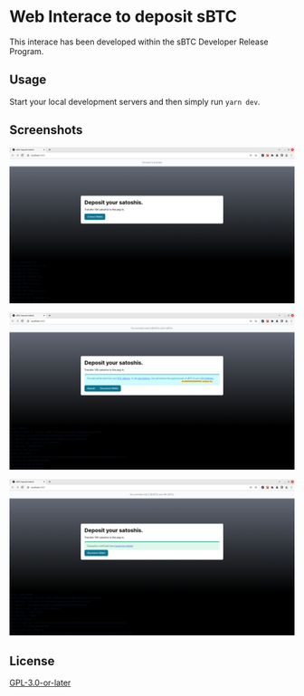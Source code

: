 # Web Interace to deposit sBTC

This interace has been developed within the sBTC Developer Release Program.

## Usage

Start your local development servers and then simply run `yarn dev`.


## Screenshots

![Home](./screenshots/0_homescreen.png "Waiting for user to connect")

![Ready](./screenshots/1_ready.png "Connected, do you want to deposit?")

![Confirmed](./screenshots/2_confirmed.png "Transaction is confirmed")


## License
[GPL-3.0-or-later](./LICENSES/GPL-3.0-or-later.txt)
